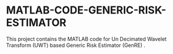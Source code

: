 # MATLAB-CODE-GENERIC-RISK-ESTIMATOR
This project contains the MATLAB code for Un Decimated Wavelet Transform (UWT) based Generic Risk Estimator (GenRE) .
